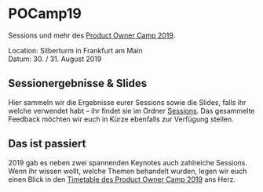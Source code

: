 # POCamp19
Sessions und mehr des [Product Owner Camp 2019](https://productowner.camp).

Location: Silberturm in Frankfurt am Main  
Datum: 30. / 31. August 2019

## Sessionergebnisse & Slides

Hier sammeln wir die Ergebnisse eurer Sessions sowie die Slides, falls ihr welche verwendet habt – ihr findet sie im Ordner [Sessions](https://github.com/POCamp/POCamp19/Sessions). Das gesammelte Feedback möchten wir euch in Kürze ebenfalls zur Verfügung stellen.

## Das ist passiert

2019 gab es neben zwei spannenden Keynotes auch zahlreiche Sessions. Wenn ihr wissen wollt, welche Themen behandelt wurden, legen wir euch einen Blick in den [Timetable des Product Owner Camp 2019](https://bit.ly/pocamp19) ans Herz.